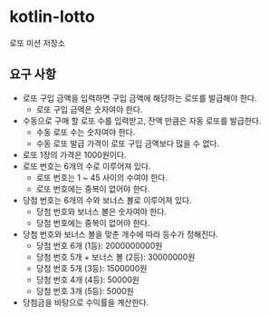 # kotlin-lotto
로또 미션 저장소

## 요구 사항
- 로또 구입 금액을 입력하면 구입 금액에 해당하는 로또를 발급해야 한다.
  - 로또 구입 금액은 숫자여야 한다.
- 수동으로 구매 할 로또 수를 입력받고, 잔액 만큼은 자동 로또를 발급한다.
  - 수동 로또 수는 숫자여야 한다. 
  - 수동 로또 발급 가격이 로또 구입 금액보다 많을 수 없다.
- 로또 1장의 가격은 1000원이다.
- 로또 번호는 6개의 수로 이루어져 있다.
  - 로또 번호는 1 ~ 45 사이의 수여야 한다.
  - 로또 번호에는 중복이 없어야 한다.
- 당첨 번호는 6개의 수와 보너스 볼로 이루어져 있다.
  - 당첨 번호와 보너스 볼은 숫자여야 한다. 
  - 당첨 번호에는 중복이 없어야 한다.
- 당첨 번호와 보너스 볼을 맞춘 개수에 따라 등수가 정해진다.
  - 당첨 번호 6개 (1등): 2000000000원
  - 당첨 번호 5개 + 보너스 볼 (2등): 30000000원
  - 당첨 번호 5개 (3등): 1500000원
  - 당첨 번호 4개 (4등): 50000원
  - 당첨 번호 3개 (5등): 5000원
- 당첨금을 바탕으로 수익률을 계산한다.
